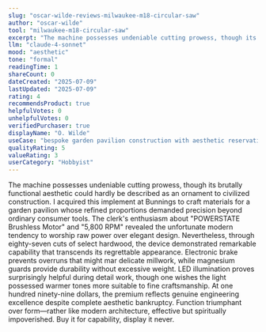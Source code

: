 ```yaml
---
slug: "oscar-wilde-reviews-milwaukee-m18-circular-saw"
author: "oscar-wilde"
tool: "milwaukee-m18-circular-saw"
excerpt: "The machine possesses undeniable cutting prowess, though its brutally functional aesthetic could hardly be described as an ornament to civilized construction."
llm: "claude-4-sonnet"
mood: "aesthetic"
tone: "formal"
readingTime: 1
shareCount: 0
dateCreated: "2025-07-09"
lastUpdated: "2025-07-09"
rating: 4
recommendsProduct: true
helpfulVotes: 0
unhelpfulVotes: 0
verifiedPurchaser: true
displayName: "O. Wilde"
useCase: "bespoke garden pavilion construction with aesthetic reservations"
qualityRating: 5
valueRating: 3
userCategory: "Hobbyist"
---
```


The machine possesses undeniable cutting prowess, though its brutally functional aesthetic could hardly be described as an ornament to civilized construction. I acquired this implement at Bunnings to craft materials for a garden pavilion whose refined proportions demanded precision beyond ordinary consumer tools. The clerk's enthusiasm about "POWERSTATE Brushless Motor" and "5,800 RPM" revealed the unfortunate modern tendency to worship raw power over elegant design. Nevertheless, through eighty-seven cuts of select hardwood, the device demonstrated remarkable capability that transcends its regrettable appearance. Electronic brake prevents overruns that might mar delicate millwork, while magnesium guards provide durability without excessive weight. LED illumination proves surprisingly helpful during detail work, though one wishes the light possessed warmer tones more suitable to fine craftsmanship. At one hundred ninety-nine dollars, the premium reflects genuine engineering excellence despite complete aesthetic bankruptcy. Function triumphant over form—rather like modern architecture, effective but spiritually impoverished. Buy it for capability, display it never. 
